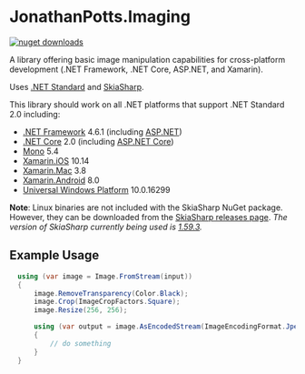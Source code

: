 # JonathanPotts.Imaging

[![nuget downloads](https://img.shields.io/nuget/dt/JonathanPotts.Imaging?label=nuget%20downloads)](https://nuget.org/packages/JonathanPotts.Imaging/)

A library offering basic image manipulation capabilities for cross-platform development (.NET Framework, .NET Core, ASP.NET, and Xamarin).

Uses [.NET Standard](https://github.com/dotnet/standard) and [SkiaSharp](https://github.com/mono/SkiaSharp).

This library should work on all .NET platforms that support .NET Standard 2.0 including:

* [.NET Framework](https://github.com/microsoft/dotnet) 4.6.1 (including [ASP.NET](https://www.asp.net))
* [.NET Core](https://github.com/dotnet/core) 2.0 (including [ASP.NET Core](https://github.com/aspnet/Home))
* [Mono](https://github.com/mono/mono) 5.4
* [Xamarin.iOS](https://github.com/xamarin/xamarin-macios) 10.14
* [Xamarin.Mac](https://github.com/xamarin/xamarin-macios) 3.8
* [Xamarin.Android](https://github.com/xamarin/xamarin-android) 8.0
* [Universal Windows Platform](https://docs.microsoft.com/en-us/windows/uwp/index) 10.0.16299

**Note**: Linux binaries are not included with the SkiaSharp NuGet package. However, they can be downloaded from the [SkiaSharp releases page](https://github.com/mono/SkiaSharp/releases). *The version of SkiaSharp currently being used is [1.59.3](https://github.com/mono/SkiaSharp/releases/tag/v1.59.3).*

## Example Usage

```csharp
  using (var image = Image.FromStream(input))
  {
      image.RemoveTransparency(Color.Black);
      image.Crop(ImageCropFactors.Square);
      image.Resize(256, 256);

      using (var output = image.AsEncodedStream(ImageEncodingFormat.Jpeg, 80))
      {
          // do something
      }
  }
```
